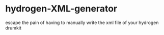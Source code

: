 # hydrogen-XML-generator
escape the pain of having to manually write the xml file of your hydrogen drumkit
